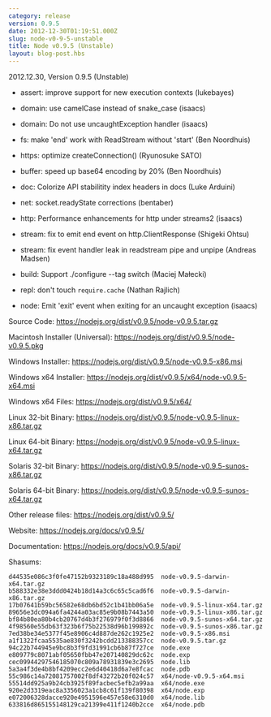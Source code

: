 ```yaml
---
category: release
version: 0.9.5
date: 2012-12-30T01:19:51.000Z
slug: node-v0-9-5-unstable
title: Node v0.9.5 (Unstable)
layout: blog-post.hbs
---
```


2012.12.30, Version 0.9.5 (Unstable)

- assert: improve support for new execution contexts (lukebayes)

- domain: use camelCase instead of snake_case (isaacs)

- domain: Do not use uncaughtException handler (isaacs)

- fs: make 'end' work with ReadStream without 'start' (Ben Noordhuis)

- https: optimize createConnection() (Ryunosuke SATO)

- buffer: speed up base64 encoding by 20% (Ben Noordhuis)

- doc: Colorize API stabilitity index headers in docs (Luke Arduini)

- net: socket.readyState corrections (bentaber)

- http: Performance enhancements for http under streams2 (isaacs)

- stream: fix to emit end event on http.ClientResponse (Shigeki Ohtsu)

- stream: fix event handler leak in readstream pipe and unpipe (Andreas Madsen)

- build: Support ./configure --tag switch (Maciej Małecki)

- repl: don't touch `require.cache` (Nathan Rajlich)

- node: Emit 'exit' event when exiting for an uncaught exception (isaacs)

Source Code: https://nodejs.org/dist/v0.9.5/node-v0.9.5.tar.gz

Macintosh Installer (Universal): https://nodejs.org/dist/v0.9.5/node-v0.9.5.pkg

Windows Installer: https://nodejs.org/dist/v0.9.5/node-v0.9.5-x86.msi

Windows x64 Installer: https://nodejs.org/dist/v0.9.5/x64/node-v0.9.5-x64.msi

Windows x64 Files: https://nodejs.org/dist/v0.9.5/x64/

Linux 32-bit Binary: https://nodejs.org/dist/v0.9.5/node-v0.9.5-linux-x86.tar.gz

Linux 64-bit Binary: https://nodejs.org/dist/v0.9.5/node-v0.9.5-linux-x64.tar.gz

Solaris 32-bit Binary: https://nodejs.org/dist/v0.9.5/node-v0.9.5-sunos-x86.tar.gz

Solaris 64-bit Binary: https://nodejs.org/dist/v0.9.5/node-v0.9.5-sunos-x64.tar.gz

Other release files: https://nodejs.org/dist/v0.9.5/

Website: https://nodejs.org/docs/v0.9.5/

Documentation: https://nodejs.org/docs/v0.9.5/api/

Shasums:

```
d44535e086c3f0fe47152b9323189c18a488d995  node-v0.9.5-darwin-x64.tar.gz
b588332e38e3ddd0424b18d14a3c6c65c5cad6f6  node-v0.9.5-darwin-x86.tar.gz
17b07641b59bc56582e68db6bd52c1b41bb06a5e  node-v0.9.5-linux-x64.tar.gz
89656e3dc094a6fa4244a03ac85e9b08b7443a50  node-v0.9.5-linux-x86.tar.gz
bf84b80ea80b4cb20767d4b3f276979f0f3d8866  node-v0.9.5-sunos-x64.tar.gz
4f98560e55db63f323b6f75b22538d96b199892c  node-v0.9.5-sunos-x86.tar.gz
7ed38be34e5377f45e8906c4d887de262c1925e2  node-v0.9.5-x86.msi
a1f1322fcaa5535ae830f3242bcdd213388357cc  node-v0.9.5.tar.gz
94c22b744945e9bc8b3f9fd31991cb6b87f727ce  node.exe
e809779c8071abf05650fbb47e207140829dc62c  node.exp
cec09944297546185070c809a78931839e3c2695  node.lib
5a3a4f3de4b8bf4209ecc2e6d40418d6a7e8fcac  node.pdb
55c986c14a72081757002f8df43272b20f024c57  x64/node-v0.9.5-x64.msi
55514dd925a9b24cb3925f89facbec5efb2a99aa  x64/node.exe
920e2d3319eac8a3356023a1cb8c61f139f80398  x64/node.exp
e072006328dacce920e4951596e457e58e6310d0  x64/node.lib
633816d865155148129ca21399e411f1240b2cce  x64/node.pdb
```
